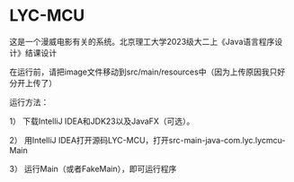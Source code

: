 # LYC-MCU
这是一个漫威电影有关的系统。北京理工大学2023级大二上《Java语言程序设计》结课设计

在运行前，请把image文件移动到src/main/resources中（因为上传原因我只好分开上传了）

运行方法：

1）	下载IntelliJ IDEA和JDK23以及JavaFX（可选）。

2）	用IntelliJ IDEA打开源码LYC-MCU，打开src-main-java-com.lyc.lycmcu-Main

3）	运行Main（或者FakeMain），即可运行程序
